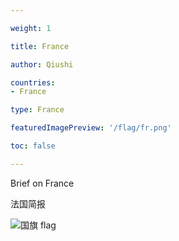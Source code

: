```yaml
---

weight: 1

title: France

author: Qiushi 

countries: 
- France

type: France

featuredImagePreview: '/flag/fr.png'

toc: false 

---
```


Brief on France

法国简报 

<!--more-->

![国旗 flag](/flag/fr.png)